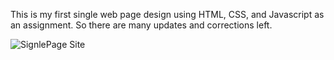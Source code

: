 This is my first single web page design using HTML, CSS, and Javascript as an assignment.
So there are many updates and corrections left.



![SignlePage Site](https://github.com/93shamim/SinglePageSite/assets/108580565/e42ef8b3-0eee-4c4a-95cf-dbbf6103d0e6)
